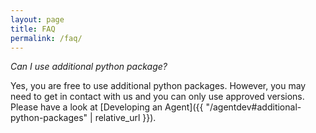 ```yaml
---
layout: page
title: FAQ
permalink: /faq/
---
```


*Can I use additional python package?*

Yes, you are free to use additional python packages.
However, you may need to get in contact with us and you can only use approved versions.
Please have a look at [Developing an Agent]({{ "/agentdev#additional-python-packages" | relative_url }}).
